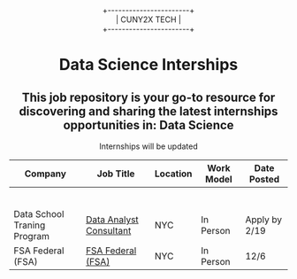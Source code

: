 <div align="center">
  
+-----------------------+  
|      CUNY2X TECH       |  
+-----------------------+

</div>


<div style="text-align:center" >
<h1 style="text-align:center">Data Science Interships</h1>
<h2>This job repository is your go-to resource for discovering and sharing the latest internships opportunities in: Data Science
</h2>
<p>Internships will be updated</p>
</div>

| Company | Job Title | Location | Work Model | Date Posted |
| ----- | --------- |  --------- | ---- | ------- |
||||||
||||||
||||||
||||||
||||||
||||||
|Data School Traning Program|[Data Analyst Consultant](https://jobs.lever.co/theinformationlab/2956d3ed-13be-4835-8fdb-b3eddbfa62ae)|NYC|In Person|Apply by 2/19|
|FSA Federal (FSA)|[FSA Federal (FSA)](https://www.ihiretechnology.com/ppc/dp/24/457165394?utm_campaign=employer+performance+slot&utm_medium=downpost&utm_term=2024-12-16&utm_content=&utm_source=linkedin&ih_linkedinjobtype=slot&ih_date=2024-12-16)|NYC|In Person|12/6|



